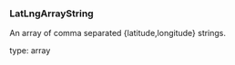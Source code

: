 <!--- This is a generated file, do not edit! -->
<!--- [START maps_http_schema_LatLngArrayString] -->
### LatLngArrayString

An array of comma separated {latitude,longitude} strings.

type: array

<!--- [END maps_http_schema_LatLngArrayString] -->